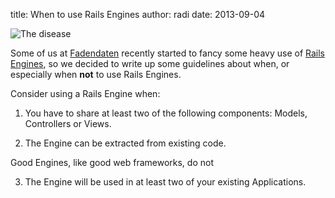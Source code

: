 title: When to use Rails Engines
author: radi
date: 2013-09-04

![The disease](http://clipartist.info/clipart/pligg/COLOURINGBOOK.ORG/ryanlerch_steam_train_engine-1331px.png "The disease")

Some of us at [Fadendaten][0] recently started to fancy some heavy use of
[Rails Engines][1], so we decided to write up some guidelines about when, or
especially when __not__ to use Rails Engines.

Consider using a Rails Engine when:

1. You have to share at least two of the following components: Models,
   Controllers or Views.

2. The Engine can be extracted from existing code.

Good Engines, like good web frameworks, do not

3. The Engine will be used in at least two of your existing Applications.


[0]: http://www.fadendaten.ch
[1]: http://edgeguides.rubyonrails.org/engines.html


